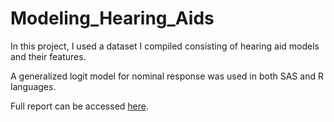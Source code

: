 # Modeling_Hearing_Aids
In this project, I used a dataset I compiled consisting of hearing aid models and their features.

A generalized logit model for nominal response was used in both SAS and R languages.

Full report can be accessed [here](https://drive.google.com/file/d/1DPw1zpNyheJUBnxzgjAMNsoB9OgeVcSq/view?usp=sharing).
